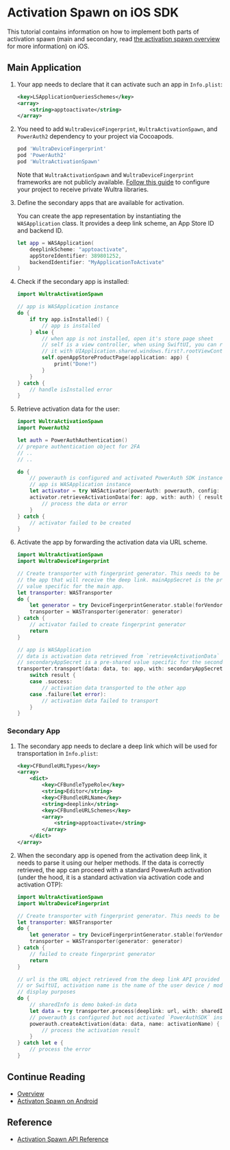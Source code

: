 # Activation Spawn on iOS SDK
<!-- AUTHOR joshis_tweets 2021-09-17T00:00:00Z -->
<!-- SIDEBAR _Sidebar.md sticky -->
<!-- TEMPLATE post -->

This tutorial contains information on how to implement both parts of activation spawn (main and secondary, read [the activation spawn overview](./Readme.md) for more information) on iOS.

## Main Application

1. Your app needs to declare that it can activate such an app in `Info.plist`:

    ```xml
    <key>LSApplicationQueriesSchemes</key>
    <array>
        <string>apptoactivate</string>
    </array>
    ```

2. You need to add `WultraDeviceFingerprint`, `WultraActivationSpawn`, and `PowerAuth2` dependency to your project via Cocoapods.

    ```rb
    pod 'WultraDeviceFingerprint'
    pod 'PowerAuth2'
    pod 'WultraActivationSpawn'
    ```

    <!-- begin box info -->
    Note that `WultraActivationSpawn` and `WultraDeviceFingerprint` frameworks are not publicly available. [Follow this guide](Configuring-Private-Cocoapods-Repository.md) to configure your project to receive private Wultra libraries.
    <!-- end -->

3. Define the secondary apps that are available for activation.

    You can create the app representation by instantiating the `WASApplication` class. It provides a deep link scheme, an App Store ID and backend ID.

    ```swift
    let app = WASApplication(
        deeplinkScheme: "apptoactivate",
        appStoreIdentifier: 389801252,
        backendIdentifier: "MyApplicationToActivate"
    )
    ```

4. Check if the secondary app is installed:

    ```swift
    import WultraActivationSpawn

    // app is WASApplication instance
    do {
        if try app.isInstalled() {
            // app is installed
        } else {
            // when app is not installed, open it's store page sheet
            // self is a view controller, when using SwiftUI, you can replace
            // it with UIApplication.shared.windows.first?.rootViewController?
            self.openAppStoreProductPage(application: app) {
                print("Done!")
            }
        }
    } catch {
        // handle isInstalled error
    }
    ```

5. Retrieve activation data for the user:

    ```swift
    import WultraActivationSpawn
    import PowerAuth2

    let auth = PowerAuthAuthentication()
    // prepare authentication object for 2FA
    // ..
    // ..

    do {
        // powerauth is configured and activated PowerAuth SDK instance
        // app is WASApplication instance
        let activator = try WASActivator(powerAuth: powerauth, config: .init(sslValidation: .default))
        activator.retrieveActivationData(for: app, with: auth) { result in
            // process the data or error
        }
    } catch {
        // activator failed to be created
    }
    ```

6. Activate the app by forwarding the activation data via URL scheme.

    ```swift
    import WultraActivationSpawn
    import WultraDeviceFingerprint

    // Create transporter with fingerprint generator. This needs to be the same as in
    // the app that will receive the deep link. mainAppSecret is the pre-shared
    // value specific for the main app.
    let transporter: WASTransporter
    do {
        let generator = try DeviceFingerprintGenerator.stable(forVendor: false, withAdditionalData: mainAppSecret, validFor: 10)
        transporter = WASTransporter(generator: generator)
    } catch {
        // activator failed to create fingerprint generator
        return
    }

    // app is WASApplication
    // data is activation data retrieved from `retrieveActivationData` call
    // secondaryAppSecret is a pre-shared value specific for the secondary app.
    transporter.transport(data: data, to: app, with: secondaryAppSecret) { result in
        switch result {
        case .success:
            // activation data transported to the other app
        case .failure(let error):
            // activation data failed to transport
        }
    }
    ```

### Secondary App

1. The secondary app needs to declare a deep link which will be used for transportation in `Info.plist`:

    ```xml
    <key>CFBundleURLTypes</key>
    <array>
        <dict>
            <key>CFBundleTypeRole</key>
            <string>Editor</string>
            <key>CFBundleURLName</key>
            <string>deeplink</string>
            <key>CFBundleURLSchemes</key>
            <array>
                <string>apptoactivate</string>
            </array>
        </dict>
    </array>
    ```

2. When the secondary app is opened from the activation deep link, it needs to parse it using our helper methods. If the data is correctly retrieved, the app can proceed with a standard PowerAuth activation (under the hood, it is a standard activation via activation code and activation OTP):

    ```swift
    import WultraActivationSpawn
    import WultraDeviceFingerprint

    // Create transporter with fingerprint generator. This needs to be the same as in the app that creates the deep link.
    let transporter: WASTransporter
    do {
        let generator = try DeviceFingerprintGenerator.stable(forVendor: false, withAdditionalData: mainAppSecret, validFor: 10)
        transporter = WASTransporter(generator: generator)
    } catch {
        // failed to create fingerprint generator
        return
    }

    // url is the URL object retrieved from the deep link API provided by the UIKit
    // or SwiftUI, activation name is the name of the user device / model for
    // display purposes
    do {
        // sharedInfo is demo baked-in data
        let data = try transporter.process(deeplink: url, with: sharedInfo)
        // powerauth is configured but not activated `PowerAuthSDK` instance
        powerauth.createActivation(data: data, name: activationName) { result in
        	// process the activation result
        }
    } catch let e {
        // process the error
    }
    ```

## Continue Reading

- [Overview](Readme.md#)
- [Activaton Spawn on Android](Activation-Spawn-on-Android.md#)

## Reference

- [Activation Spawn API Reference](Activation-Spawn-API-Reference.md)
